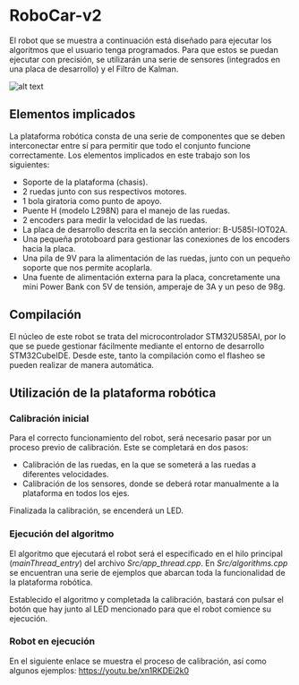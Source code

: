 # RoboCar-v2

El robot que se muestra a continuación está diseñado para ejecutar los algoritmos que el usuario tenga programados. Para que estos se puedan ejecutar con precisión, se utilizarán una serie de sensores (integrados en una placa de desarrollo) y el Filtro de Kalman.

![alt text](https://github.com/Andresitositoses/RoboCar-v2/tree/main/images/delantera.png)

## Elementos implicados

La plataforma robótica consta de una serie de componentes que se deben interconectar
entre sí para permitir que todo el conjunto funcione correctamente. Los elementos implicados
en este trabajo son los siguientes:

- Soporte de la plataforma (chasis).
- 2 ruedas junto con sus respectivos motores.
- 1 bola giratoria como punto de apoyo.
- Puente H (modelo L298N) para el manejo de las ruedas.
- 2 encoders para medir la velocidad de las ruedas.
- La placa de desarrollo descrita en la sección anterior: B-U585I-IOT02A.
- Una pequeña protoboard para gestionar las conexiones de los encoders hacia la placa.
- Una pila de 9V para la alimentación de las ruedas, junto con un pequeño soporte que nos permite acoplarla.
- Una fuente de alimentación externa para la placa, concretamente una mini Power Bank con 5V de tensión, amperaje de 3A y un peso de 98g.

## Compilación

El núcleo de este robot se trata del microcontrolador STM32U585AI, por lo que se puede gestionar fácilmente mediante el entorno de desarrollo STM32CubeIDE. Desde este, tanto la compilación como el flasheo se pueden realizar de manera automática.

## Utilización de la plataforma robótica

### Calibración inicial

Para el correcto funcionamiento del robot, será necesario pasar por un proceso previo de calibración. Este se completará en dos pasos:
- Calibración de las ruedas, en la que se someterá a las ruedas a diferentes velocidades.
- Calibración de los sensores, donde se deberá rotar manualmente a la plataforma en todos los ejes.

Finalizada la calibración, se encenderá un LED.

### Ejecución del algoritmo

El algoritmo que ejecutará el robot será el especificado en el hilo principal (*mainThread_entry*) del archivo *Src/app_thread.cpp*. En *Src/algorithms.cpp* se encuentran una serie de ejemplos que abarcan toda la funcionalidad de la plataforma robótica.

Establecido el algoritmo y completada la calibración, bastará con pulsar el botón que hay junto al LED mencionado para que el robot comience su ejecución.

### Robot en ejecución

En el siguiente enlace se muestra el proceso de calibración, así como algunos ejemplos: https://youtu.be/xn1RKDEi2k0
